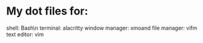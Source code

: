 # My dot files for:

shell: Bash\n
terminal: alacritty
window manager: xmoand
file manager: vifm
text editor: vim

